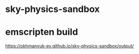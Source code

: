 # sky-physics-sandbox 

# emscripten build 
https://okhmanyuk-ev.github.io/sky-physics-sandbox/output/
